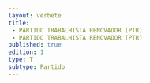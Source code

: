 ```yaml
---
layout: verbete
title:
 - PARTIDO TRABALHISTA RENOVADOR (PTR)
 - PARTIDO TRABALHISTA RENOVADOR (PTR)
published: true
edition: 1  
type: T
subtype: Partido
---
```


